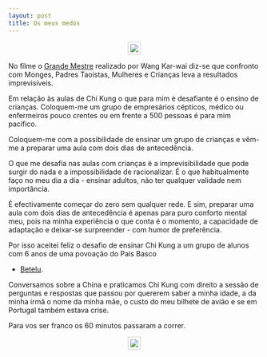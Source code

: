 ```yaml
---
layout: post 
title: Os meus medos 
---
```


<p align="center"><img src="https://s3-eu-west-1.amazonaws.com/devagar/batalu1.JPG" style="border: 1px solid #ccc; padding: 4px;"></p>

No filme o [Grande Mestre](https://www.youtube.com/watch?v=uC5amKLgnFU)
realizado por Wang Kar-wai diz-se que confronto com Monges, Padres
Taoistas, Mulheres e Crianças leva a resultados imprevisíveis. 

Em relação às aulas de Chi Kung o que para mim é desafiante é o ensino de
crianças. Coloquem-me um grupo de empresários cépticos, médico ou
enfermeiros pouco crentes ou em frente a 500 pessoas é para mim pacífico.

Coloquem-me com a possibilidade de ensinar um grupo de crianças e vêm-me
a preparar uma aula com dois dias de antecedência. 

O que me desafia nas aulas com crianças é a imprevisibilidade que pode
surgir do nada e a impossibilidade de racionalizar. É o que habitualmente
faço no meu dia a dia - ensinar adultos, não ter qualquer validade nem
importância. 

É efectivamente começar do zero sem qualquer rede. E sim, preparar uma
aula com dois dias de antecedência é apenas para puro conforto mental meu,
pois na minha experiência o que conta é o momento, a capacidade de
adaptação e deixar-se surpreender - com humor de preferência.

Por isso aceitei feliz o desafio de ensinar Chi Kung a um grupo de alunos
com 6 anos de uma povoação do Pais Basco
- [Betelu](https://goo.gl/maps/5jsjH). 

Conversamos sobre a China e praticamos Chi Kung com direito a sessão de
perguntas e respostas que passou por quererem saber a minha idade, a da
minha irmã o nome da minha mãe, o custo do meu bilhete de avião e se em
Portugal também estava crise. 

Para vos ser franco os 60 minutos passaram a correr. 

<p align="center"><img src="https://s3-eu-west-1.amazonaws.com/devagar/betalu2.JPG" style="border: 1px solid #ccc; padding: 4px;"></p>

